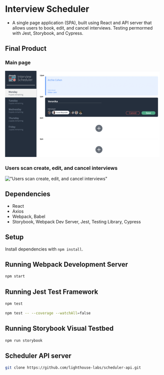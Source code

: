 # Interview Scheduler
- A single page application (SPA), built using React and API server that allows users to book, edit, and cancel interviews. Testing permormed with Jest, Storybook, and Cypress. 

## Final Product

### Main page
!["Main page"](https://github.com/nikaffa/scheduler/blob/master/docs/Scheduler_mainPage.png)

### Users scan create, edit, and cancel interviews
!["Users scan create, edit, and cancel interviews"](https://github.com/nikaffa/scheduler/blob/master/docs/Scheduler.gif)

## Dependencies
- React
- Axios
- Webpack, Babel
- Storybook, Webpack Dev Server, Jest, Testing Library, Cypress


## Setup

Install dependencies with `npm install`.

## Running Webpack Development Server

```sh
npm start
```

## Running Jest Test Framework

```sh
npm test
```
```sh
npm test -- --coverage --watchAll=false
```

## Running Storybook Visual Testbed

```sh
npm run storybook
```
## Scheduler API server

```sh
git clone https://github.com/lighthouse-labs/scheduler-api.git
```

